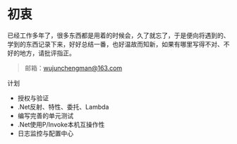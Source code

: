 # 初衷

已经工作多年了，很多东西都是用着的时候会，久了就忘了，于是便向将遇到的、学到的东西记录下来，好好总结一番，也好温故而知新，如果有哪里写得不对、不好的地方，请批评指正。

> 邮箱：wujunchengman@163.com


计划

- 授权与验证
- .Net反射、特性、委托、Lambda
- 编写完善的单元测试
- .Net使用P/Invoke本机互操作性
- 日志监控与配置中心



<!-- 已经写了几年代码了，想把这些知识总结起来，既是复习巩固、查漏补缺，也是为想要学习`.Net`平台下相关技术的同学提供一点我的愚见。



我不是微软的死忠粉，但是`.Net`可以算得上是工程的最佳实践了，很多人说C#是更好的Java，其实我感觉不是，C#和Java同是OOP（面向对象）语言，在创立之初也是为了能够吸纳Java开发者，因此在基础的语法上有些相似，但是也仅此而已了。C#的目标一直是更好的C++，C#更像是C++和Python的结合体，既可以简单高效，也可以追寻极致性能。很多Java的开发者都会去研究JVM和GC调优，在C#中这么干的不多，很多对于C#的性能提升方案，都是在代码层面进行的，这不代表`.Net`不能进行GC调优，而是`.Net`可以支持更多的编译器特性，而不必陷入到`GC`这最后一道防线之中，如果确有非常高的性能要求，C#甚至支持嵌入C++代码和完全停用`GC`。这样有好有坏，优点是拥有更高的上限，缺点是完全掌握的难度更大，因此也有了C#入门容易（达到Java、Python的水平）精通难（达到C++的水平）的说法。 -->
